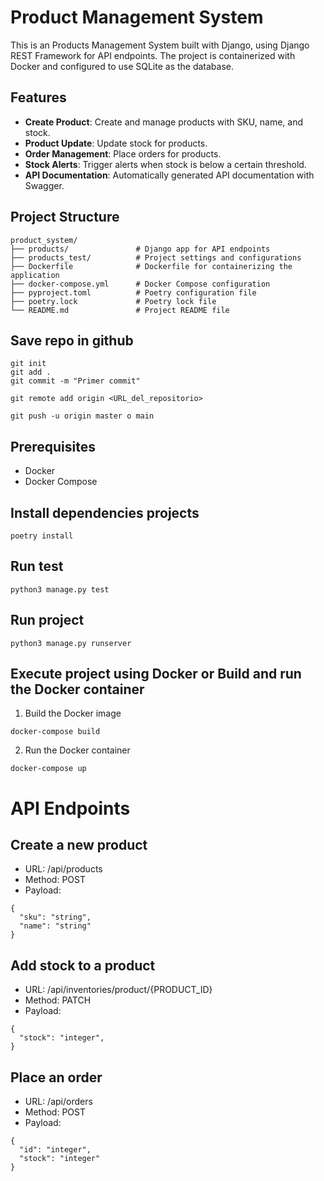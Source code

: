 
# Product Management System

This is an Products Management System built with Django, using Django REST Framework for API endpoints. 
The project is containerized with Docker and configured to use SQLite as the database.

## Features

- **Create Product**: Create and manage products with SKU, name, and stock.
- **Product Update**: Update stock for products.
- **Order Management**: Place orders for products.
- **Stock Alerts**: Trigger alerts when stock is below a certain threshold.
- **API Documentation**: Automatically generated API documentation with Swagger.

## Project Structure
```
product_system/
├── products/               # Django app for API endpoints
├── products_test/          # Project settings and configurations
├── Dockerfile              # Dockerfile for containerizing the application
├── docker-compose.yml      # Docker Compose configuration
├── pyproject.toml          # Poetry configuration file
├── poetry.lock             # Poetry lock file
└── README.md               # Project README file
```

## Save repo in github
```
git init
git add .
git commit -m "Primer commit"

git remote add origin <URL_del_repositorio>

git push -u origin master o main
```

## Prerequisites

- Docker
- Docker Compose


## Install dependencies projects 
```
poetry install
```

## Run test
```
python3 manage.py test
```

## Run project
```
python3 manage.py runserver
```

## Execute project using Docker or Build and run the Docker container

1. Build the Docker image
```
docker-compose build
```
2. Run the Docker container
```
docker-compose up
```

# API Endpoints

## Create a new product

- URL: /api/products
- Method: POST
- Payload:
```
{
  "sku": "string",
  "name": "string"
}
```

## Add stock to a product

- URL: /api/inventories/product/{PRODUCT_ID}
- Method: PATCH
- Payload:
```
{
  "stock": "integer",
}
```

## Place an order

- URL: /api/orders
- Method: POST
- Payload:
```
{
  "id": "integer",
  "stock": "integer"
}
```
